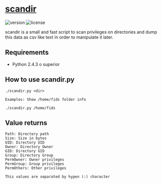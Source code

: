 # [scandir](https://bluenix.pe/tools/scripts/scandir.html)
![version](https://img.shields.io/badge/version-1.0.0-blue.svg) ![license](https://img.shields.io/badge/license-MIT-green.svg)

scandir is a small and fast script to scan privileges on directories and dump this data as csv like text in order to manipulate it later.

## Requirements
* Python 2.4.3 o superior

## How to use scandir.py

	./scandir.py <dir>

	Examples: Show /home/fids folder info

	./scandir.py /home/fids


## Value returns

	Path: Directory path
	Size: Size in bytes
	UID: Directory UID
	Owner: Directory Owner
	GID: Directory GID
	Group: Directory Group	
    PermOwner: Owner privileges
	PermGroup: Group privileges
	PermOthers: Other privileges

	This values are separated by hypen (:) character
